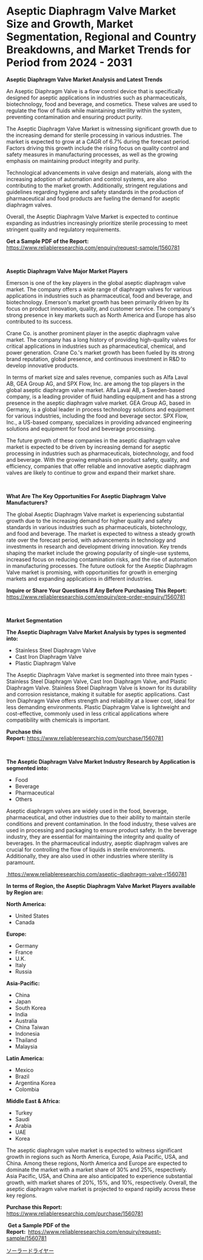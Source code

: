 <p><h1>Aseptic Diaphragm Valve Market Size and Growth, Market Segmentation, Regional and Country Breakdowns, and Market Trends for Period from 2024 -  2031</h1></p><p><strong>Aseptic Diaphragm Valve Market Analysis and Latest Trends</strong></p>
<p><p>An Aseptic Diaphragm Valve is a flow control device that is specifically designed for aseptic applications in industries such as pharmaceuticals, biotechnology, food and beverage, and cosmetics. These valves are used to regulate the flow of fluids while maintaining sterility within the system, preventing contamination and ensuring product purity.</p><p>The Aseptic Diaphragm Valve Market is witnessing significant growth due to the increasing demand for sterile processing in various industries. The market is expected to grow at a CAGR of 6.7% during the forecast period. Factors driving this growth include the rising focus on quality control and safety measures in manufacturing processes, as well as the growing emphasis on maintaining product integrity and purity.</p><p>Technological advancements in valve design and materials, along with the increasing adoption of automation and control systems, are also contributing to the market growth. Additionally, stringent regulations and guidelines regarding hygiene and safety standards in the production of pharmaceutical and food products are fueling the demand for aseptic diaphragm valves.</p><p>Overall, the Aseptic Diaphragm Valve Market is expected to continue expanding as industries increasingly prioritize sterile processing to meet stringent quality and regulatory requirements.</p></p>
<p><strong>Get a Sample PDF of the Report:&nbsp;</strong> <a href="https://www.reliableresearchiq.com/enquiry/request-sample/1560781">https://www.reliableresearchiq.com/enquiry/request-sample/1560781</a></p>
<p>&nbsp;</p>
<p><strong>Aseptic Diaphragm Valve Major Market Players</strong></p>
<p><p>Emerson is one of the key players in the global aseptic diaphragm valve market. The company offers a wide range of diaphragm valves for various applications in industries such as pharmaceutical, food and beverage, and biotechnology. Emerson's market growth has been primarily driven by its focus on product innovation, quality, and customer service. The company's strong presence in key markets such as North America and Europe has also contributed to its success. </p><p>Crane Co. is another prominent player in the aseptic diaphragm valve market. The company has a long history of providing high-quality valves for critical applications in industries such as pharmaceutical, chemical, and power generation. Crane Co.'s market growth has been fueled by its strong brand reputation, global presence, and continuous investment in R&D to develop innovative products.</p><p>In terms of market size and sales revenue, companies such as Alfa Laval AB, GEA Group AG, and SPX Flow, Inc. are among the top players in the global aseptic diaphragm valve market. Alfa Laval AB, a Sweden-based company, is a leading provider of fluid handling equipment and has a strong presence in the aseptic diaphragm valve market. GEA Group AG, based in Germany, is a global leader in process technology solutions and equipment for various industries, including the food and beverage sector. SPX Flow, Inc., a US-based company, specializes in providing advanced engineering solutions and equipment for food and beverage processing.</p><p>The future growth of these companies in the aseptic diaphragm valve market is expected to be driven by increasing demand for aseptic processing in industries such as pharmaceuticals, biotechnology, and food and beverage. With the growing emphasis on product safety, quality, and efficiency, companies that offer reliable and innovative aseptic diaphragm valves are likely to continue to grow and expand their market share.</p></p>
<p>&nbsp;</p>
<p><strong>What Are The Key Opportunities For Aseptic Diaphragm Valve Manufacturers?</strong></p>
<p><p>The global Aseptic Diaphragm Valve market is experiencing substantial growth due to the increasing demand for higher quality and safety standards in various industries such as pharmaceuticals, biotechnology, and food and beverage. The market is expected to witness a steady growth rate over the forecast period, with advancements in technology and investments in research and development driving innovation. Key trends shaping the market include the growing popularity of single-use systems, increased focus on reducing contamination risks, and the rise of automation in manufacturing processes. The future outlook for the Aseptic Diaphragm Valve market is promising, with opportunities for growth in emerging markets and expanding applications in different industries.</p></p>
<p><strong>Inquire or Share Your Questions If Any Before Purchasing This Report:</strong> <a href="https://www.reliableresearchiq.com/enquiry/pre-order-enquiry/1560781">https://www.reliableresearchiq.com/enquiry/pre-order-enquiry/1560781</a></p>
<p>&nbsp;</p>
<p><strong>Market Segmentation</strong></p>
<p><strong>The Aseptic Diaphragm Valve Market Analysis by types is segmented into:</strong></p>
<p><ul><li>Stainless Steel Diaphragm Valve</li><li>Cast Iron Diaphragm Valve</li><li>Plastic Diaphragm Valve</li></ul></p>
<p><p>The Aseptic Diaphragm Valve market is segmented into three main types - Stainless Steel Diaphragm Valve, Cast Iron Diaphragm Valve, and Plastic Diaphragm Valve. Stainless Steel Diaphragm Valve is known for its durability and corrosion resistance, making it suitable for aseptic applications. Cast Iron Diaphragm Valve offers strength and reliability at a lower cost, ideal for less demanding environments. Plastic Diaphragm Valve is lightweight and cost-effective, commonly used in less critical applications where compatibility with chemicals is important.</p></p>
<p><strong>Purchase this Report:&nbsp;</strong><a href="https://www.reliableresearchiq.com/purchase/1560781">https://www.reliableresearchiq.com/purchase/1560781</a></p>
<p>&nbsp;</p>
<p><strong>The Aseptic Diaphragm Valve Market Industry Research by Application is segmented into:</strong></p>
<p><ul><li>Food</li><li>Beverage</li><li>Pharmaceutical</li><li>Others</li></ul></p>
<p><p>Aseptic diaphragm valves are widely used in the food, beverage, pharmaceutical, and other industries due to their ability to maintain sterile conditions and prevent contamination. In the food industry, these valves are used in processing and packaging to ensure product safety. In the beverage industry, they are essential for maintaining the integrity and quality of beverages. In the pharmaceutical industry, aseptic diaphragm valves are crucial for controlling the flow of liquids in sterile environments. Additionally, they are also used in other industries where sterility is paramount.</p></p>
<p><a href="https://www.reliableresearchiq.com/aseptic-diaphragm-valve-r1560781">&nbsp;https://www.reliableresearchiq.com/aseptic-diaphragm-valve-r1560781</a></p>
<p><strong>In terms of Region, the Aseptic Diaphragm Valve Market Players available by Region are:</strong></p>
<p>
    <p> <strong> North America: </strong>
        <ul>
            <li>United States</li>
            <li>Canada</li>
        </ul>
        </p> 
    <p> <strong> Europe: </strong>
        <ul>
            <li>Germany</li>
            <li>France</li>
            <li>U.K.</li>
            <li>Italy</li>
            <li>Russia</li>
        </ul>
        </p> 
    <p> <strong> Asia-Pacific: </strong>
        <ul>
            <li>China</li>
            <li>Japan</li>
            <li>South Korea</li>
            <li>India</li>
            <li>Australia</li>
            <li>China Taiwan</li>
            <li>Indonesia</li>
            <li>Thailand</li>
            <li>Malaysia</li>
        </ul>
        </p> 
    <p> <strong> Latin America: </strong>
        <ul>
            <li>Mexico</li>
            <li>Brazil</li>
            <li>Argentina Korea</li>
            <li>Colombia</li>
        </ul>
        </p> 
    <p> <strong> Middle East & Africa: </strong>
        <ul>
            <li>Turkey</li>
            <li>Saudi</li>
            <li>Arabia</li>
            <li>UAE</li>
            <li>Korea</li>
        </ul>
    </p>
    </p>
<p><p>The aseptic diaphragm valve market is expected to witness significant growth in regions such as North America, Europe, Asia Pacific, USA, and China. Among these regions, North America and Europe are expected to dominate the market with a market share of 30% and 25%, respectively. Asia Pacific, USA, and China are also anticipated to experience substantial growth, with market shares of 20%, 15%, and 10%, respectively. Overall, the aseptic diaphragm valve market is projected to expand rapidly across these key regions.</p></p>
<p><strong>Purchase this Report: </strong><a href="https://www.reliableresearchiq.com/purchase/1560781">https://www.reliableresearchiq.com/purchase/1560781</a></p>
<p>&nbsp;<strong>Get a Sample PDF of the Report:&nbsp;&nbsp;</strong><a href="https://www.reliableresearchiq.com/enquiry/request-sample/1560781">https://www.reliableresearchiq.com/enquiry/request-sample/1560781</a></p>
<p><strong></strong></p>
<p><p><a href="https://github.com/pepo3k/Market-Research-Report-List-3/blob/main/282362434400.md">ソーラードライヤー</a></p></p>
